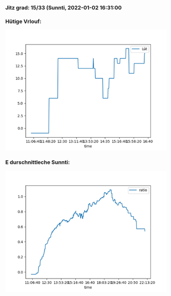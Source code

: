 ### Jitz grad: 15/33 (Sunnti, 2022-01-02 16:31:00

### Hütige Vrlouf:
![Graph](Today.png)

### E durschnittleche Sunnti:
![Graph](Sunnti.png)